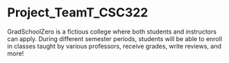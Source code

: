 # Project_TeamT_CSC322
GradSchoolZero is a fictious college where both students and instructors can apply. 
During different semester periods, students will be able to enroll in classes taught by various professors, receive grades, write reviews, and more!
